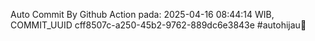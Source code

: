 Auto Commit By Github Action pada: 2025-04-16 08:44:14 WIB, COMMIT_UUID cff8507c-a250-45b2-9762-889dc6e3843e #autohijau🗿
